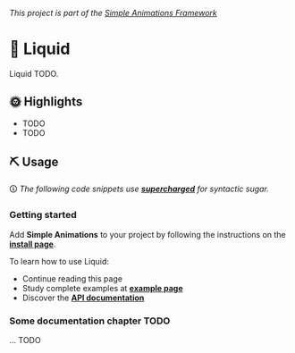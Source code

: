 *This project is part of the [Simple Animations Framework](https://pub.dev/packages/simple_animations)*

# 🎥 Liquid

Liquid TODO.


## 🌞 Highlights

- TODO
- TODO

## ⛏ Usage

🛈 *The following code snippets use [**supercharged**](https://pub.dev/packages/supercharged) for syntactic sugar.*

### Getting started

Add **Simple Animations** to your project by following the instructions on the 
**[install page](https://pub.dev/packages/simple_animations/install)**.

To learn how to use Liquid:

- Continue reading this page
- Study complete examples at
[**example page**](https://pub.dev/packages/sa_liquid/example)
- Discover the
[**API documentation**](https://pub.dev/documentation/sa_liquid/latest/sa_liquid/sa_liquid-library.html)


### Some documentation chapter TODO

... TODO